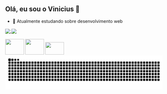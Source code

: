 ## Olá, eu sou o Vinicius 👋

- 🌱 Atualmente estudando sobre desenvolvimento web 

<a href="https://github.com/anuraghazra/github-readme-stats">
  <img height=180em align="center" src="https://github-readme-stats.vercel.app/api?username=viniciusfrsantos2&theme=dark&show_icons=true" />
</a>
<a href="https://github.com/anuraghazra/convoychat">
  <img height=180em align="center" src="https://github-readme-stats.vercel.app/api/top-langs?username=viniciusfrsantos2&layout=compact&langs_count=8&card_width=320&theme=dark" />
</a>

<div>
  <br>
  <img height=50 width=60 src="https://cdn.jsdelivr.net/gh/devicons/devicon@latest/icons/html5/html5-original-wordmark.svg" />
  <img height=50 width=60 src="https://cdn.jsdelivr.net/gh/devicons/devicon@latest/icons/css3/css3-original-wordmark.svg" />  
  <img height=40 width=60 src="https://cdn.jsdelivr.net/gh/devicons/devicon@latest/icons/javascript/javascript-original.svg" />       
</div>

<picture>
  <source media="(prefers-color-scheme: dark)" srcset="https://raw.githubusercontent.com/viniciusfrsantos2/viniciusfrsantos2/output/github-contribution-grid-snake-dark.svg">
  <source media="(prefers-color-scheme: light)" srcset="https://raw.githubusercontent.com/viniciusfrsantos2/viniciusfrsantos2/output/github-contribution-grid-snake.svg">
  <img alt="github contribution grid snake animation" src="https://raw.githubusercontent.com/viniciusfrsantos2/viniciusfrsantos2/output/github-contribution-grid-snake.svg">
</picture>
          
          

